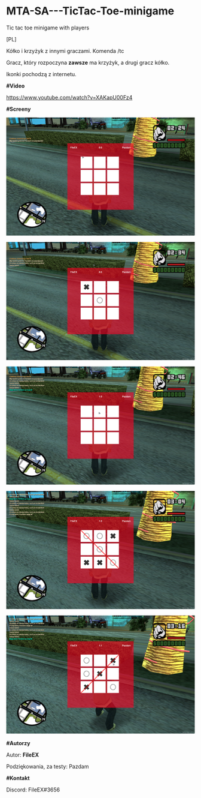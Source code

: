 # MTA-SA---TicTac-Toe-minigame

Tic tac toe minigame with players

[PL]

  Kółko i krzyżyk z innymi graczami. Komenda /tc <nick>
  
  Gracz, który rozpoczyna **zawsze** ma krzyżyk, a drugi gracz kółko.
  
  Ikonki pochodzą z internetu.
 
 **#Video**
 
 https://www.youtube.com/watch?v=XAKapU00Fz4
 
**#Screeny**

![Screen 1](screenshots/1.png)

![Screen 2](screenshots/2.png)

![Screen 3](screenshots/3.png)

![Screen 4](screenshots/4.png)

![Screen 5](screenshots/5.png)



**#Autorzy**

Autor: **FileEX**

Podziękowania, za testy: Pazdam

**#Kontakt**

Discord: FileEX#3656
